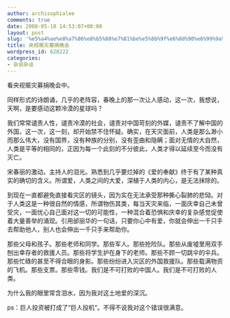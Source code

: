 ```yaml
---
author: archisophialee
comments: true
date: 2008-05-18 14:53:07+00:00
layout: post
slug: '%e5%a4%ae%e8%a7%86%e8%b5%88%e7%81%be%e5%8b%9f%e6%8d%90%e6%99%9a%e4%bc%9a'
title: 央视赈灾募捐晚会
wordpress_id: 628222
categories:
- 杂说杂谈
---
```


看央视赈灾募捐晚会中。

同样形式的诗朗诵，几乎的老阵容，春晚上的那一次让人感动，这一次，我想说，天啊，是要感动这颗冷漠的星球吗？

我们常常谴责人性，谴责冷漠的社会，谴责对中国苛刻的外媒，谴责不了解中国的外国，这一次，这一刻，却开始禁不住怀疑。确实，在天灾面前，人类是那么渺小而那么伟大，没有国界，没有种族的分别，没有歪曲和隐瞒；面对无情的大自然，人类是平等的相同的，正因为每一个此刻的不分彼此，人类才得以延续至今而没有灭亡。

宋春丽的激动。主持人的泪光。熟悉到几乎要烂掉的《爱的奉献》终于有了某种真实的确切的含义。所谓爱，人类之间的大爱，深植于人类的内心，是无法抹除的。

到现在一直都避免直接看灾区的镜头，因为实在无法承受那种撕心裂肺的悲恸。对于人类这是一种很自然的情感，所谓物伤其类，每当天灾来临，一面庆幸自己未曾受灾，一面忧心自己面对这一切的可能性，一种混合着恐惧和庆幸的复杂感觉促使着大量善举的涌现。引用邰丽华的一句话，只要你心中有爱，你就会伸出一千只手去帮助他人，别人也会伸出一千只手来帮助你。

那些父母和孩子。那些老师和同学。那些军人。那些抢险队。那些从废墟里用双手刨出幸存者的救援人员。那些将学生护在身下的老师。那些不顾一切跳伞的伞兵。那些忙碌的甚至不得合眼的身影。那些纷纷进入灾区的外国救援队。那些载满物资的飞机。那些支票。那些零钱。我们是不可打败的中国人。我们是不可打败的人类。

为什么我的眼里常含泪水，因为我对这土地爱的深沉。

ps：巨人投资被打成了“巨人投机”。不得不说我对这个错误很满意。
